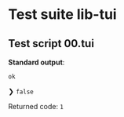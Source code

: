 # Test suite lib-tui

## Test script 00.tui

**Standard output**:

```text
ok
```

❯ `false`

Returned code: `1`

